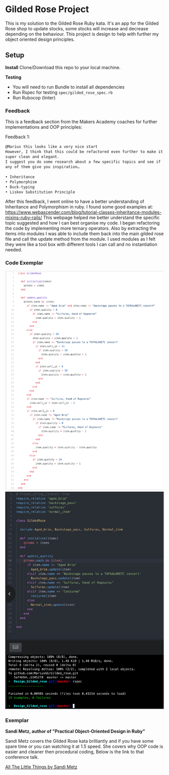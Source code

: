 # Gilded Rose Project

This is my solution to the Gilded Rose Ruby kata.
It's an app for the Gilded Rose shop to update stocks, some stocks will increase and decrease depending on the behaviour. This project is design to help with further my object oriented design principles.


## Setup

**Install**
Clone/Download this repo to your local machine.

**Testing**

- You will need to run Bundle to install all dependencies
- Run Rspec for testing `spec/gilded_rose_spec.rb`
- Run Rubocop (linter)


### Feedback

This is a feedback section from the Makers Academy coaches for further implementations and OOP principles:

 Feedback 1:
 ```
@Marius this looks like a very nice start
However, I think that this could be refactored even further to make it super clean and elegant.
I suggest you do some research about a few specific topics and see if any of them give you inspiration…

• Inheritance
• Polymorphism
• Duck-typing
• Liskov Substitution Principle
 ```
 After this feedback, I went online to have a better understanding of Inheritance  and Polymorphism in ruby. I found some good examples at: https://www.webascender.com/blog/tutorial-classes-inheritance-modules-mixins-ruby-rails/
 This webpage helped me better understand the specific topic suggested and how I can best organise my code. I began refactoring the code by implementing more ternary operators. Also by extracting the items into modules I was able to include them back into the main gilded rose file and call the update method from the module.
 I used modules as I felt they were like a tool box with different tools I can call and no instantiation needed.
### Code Exemplar
![gilded rose code](./public/gilded_rose.png)
![gilded rose code](./public/refactored_gilded_rose.png)
### Exemplar

**Sandi Metz, author of "Practical Object-Oriented Design in Ruby"**

Sandi Metz covers the Gilded Rose kata brilliantly and if you have some spare time or you can watching it at 1.5 speed. She covers why OOP code is easier and cleaner then procedural coding, Below is the link to that conference talk.


[All The Little Things by Sandi Metz](https://www.youtube.com/watch?v=8bZh5LMaSmE)
